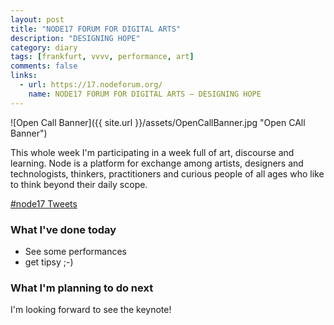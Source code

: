 ```yaml
---
layout: post
title: "NODE17 FORUM FOR DIGITAL ARTS"
description: "DESIGNING HOPE"
category: diary
tags: [frankfurt, vvvv, performance, art]
comments: false
links:
  - url: https://17.nodeforum.org/
    name: NODE17 FORUM FOR DIGITAL ARTS – DESIGNING HOPE
---
```


![Open Call Banner]({{ site.url }}/assets/OpenCallBanner.jpg "Open CAll Banner")

This whole week I'm participating in a week full of art, discourse and learning. 
Node is a platform for exchange among artists, designers and technologists, thinkers, practitioners and curious people of all ages who like to think beyond their daily scope.

<a class="twitter-timeline" data-dnt="true" href="https://twitter.com/hashtag/node17" data-widget-id="879723576584228864">#node17 Tweets</a>
<script>!function(d,s,id){var js,fjs=d.getElementsByTagName(s)[0],p=/^http:/.test(d.location)?'http':'https';if(!d.getElementById(id)){js=d.createElement(s);js.id=id;js.src=p+"://platform.twitter.com/widgets.js";fjs.parentNode.insertBefore(js,fjs);}}(document,"script","twitter-wjs");</script>
          
### What I've done today
* See some performances
* get tipsy ;-)

### What I'm planning to do next
I'm looking forward to see the keynote!
